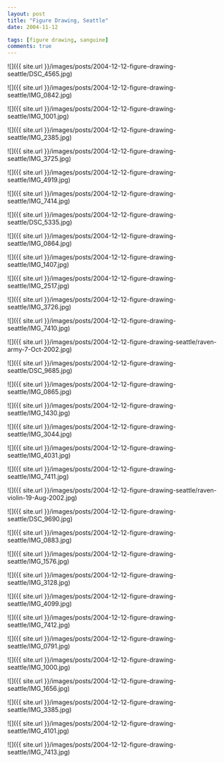 ```yaml
---
layout: post
title: "Figure Drawing, Seattle"
date: 2004-11-12

tags: [figure drawing, sanguine]
comments: true
---
```


![]({{ site.url }}/images/posts/2004-12-12-figure-drawing-seattle/DSC_4565.jpg)

![]({{ site.url }}/images/posts/2004-12-12-figure-drawing-seattle/IMG_0842.jpg)

![]({{ site.url }}/images/posts/2004-12-12-figure-drawing-seattle/IMG_1001.jpg)

![]({{ site.url }}/images/posts/2004-12-12-figure-drawing-seattle/IMG_2385.jpg)

![]({{ site.url }}/images/posts/2004-12-12-figure-drawing-seattle/IMG_3725.jpg)

![]({{ site.url }}/images/posts/2004-12-12-figure-drawing-seattle/IMG_4919.jpg)

![]({{ site.url }}/images/posts/2004-12-12-figure-drawing-seattle/IMG_7414.jpg)

![]({{ site.url }}/images/posts/2004-12-12-figure-drawing-seattle/DSC_5335.jpg)

![]({{ site.url }}/images/posts/2004-12-12-figure-drawing-seattle/IMG_0864.jpg)

![]({{ site.url }}/images/posts/2004-12-12-figure-drawing-seattle/IMG_1407.jpg)

![]({{ site.url }}/images/posts/2004-12-12-figure-drawing-seattle/IMG_2517.jpg)

![]({{ site.url }}/images/posts/2004-12-12-figure-drawing-seattle/IMG_3726.jpg)

![]({{ site.url }}/images/posts/2004-12-12-figure-drawing-seattle/IMG_7410.jpg)

![]({{ site.url }}/images/posts/2004-12-12-figure-drawing-seattle/raven-army-7-Oct-2002.jpg)

![]({{ site.url }}/images/posts/2004-12-12-figure-drawing-seattle/DSC_9685.jpg)

![]({{ site.url }}/images/posts/2004-12-12-figure-drawing-seattle/IMG_0865.jpg)

![]({{ site.url }}/images/posts/2004-12-12-figure-drawing-seattle/IMG_1430.jpg)

![]({{ site.url }}/images/posts/2004-12-12-figure-drawing-seattle/IMG_3044.jpg)

![]({{ site.url }}/images/posts/2004-12-12-figure-drawing-seattle/IMG_4031.jpg)

![]({{ site.url }}/images/posts/2004-12-12-figure-drawing-seattle/IMG_7411.jpg)

![]({{ site.url }}/images/posts/2004-12-12-figure-drawing-seattle/raven-violin-19-Aug-2002.jpg)

![]({{ site.url }}/images/posts/2004-12-12-figure-drawing-seattle/DSC_9690.jpg)

![]({{ site.url }}/images/posts/2004-12-12-figure-drawing-seattle/IMG_0883.jpg)

![]({{ site.url }}/images/posts/2004-12-12-figure-drawing-seattle/IMG_1576.jpg)

![]({{ site.url }}/images/posts/2004-12-12-figure-drawing-seattle/IMG_3128.jpg)

![]({{ site.url }}/images/posts/2004-12-12-figure-drawing-seattle/IMG_4099.jpg)

![]({{ site.url }}/images/posts/2004-12-12-figure-drawing-seattle/IMG_7412.jpg)

![]({{ site.url }}/images/posts/2004-12-12-figure-drawing-seattle/IMG_0791.jpg)

![]({{ site.url }}/images/posts/2004-12-12-figure-drawing-seattle/IMG_1000.jpg)

![]({{ site.url }}/images/posts/2004-12-12-figure-drawing-seattle/IMG_1656.jpg)

![]({{ site.url }}/images/posts/2004-12-12-figure-drawing-seattle/IMG_3385.jpg)

![]({{ site.url }}/images/posts/2004-12-12-figure-drawing-seattle/IMG_4101.jpg)

![]({{ site.url }}/images/posts/2004-12-12-figure-drawing-seattle/IMG_7413.jpg)

